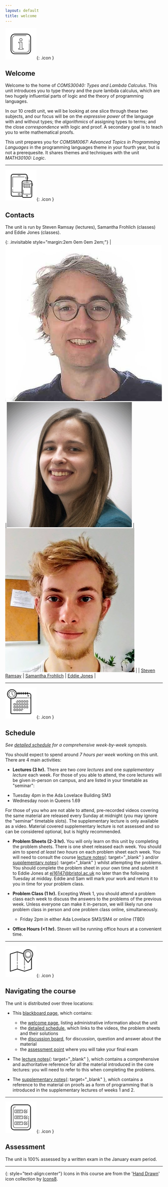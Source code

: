```yaml
---
layout: default
title: welcome
---
```


![i icon](assets/icons8-info-100.png){: .icon }
## Welcome

Welcome to the home of *COMS30040: Types and Lambda Calculus*.  This unit introduces you to type theory and the pure lambda calculus, which are two hugely influential parts of logic and the theory of programming languages.  

In our 10 credit unit, we will be looking at one slice through these two subjects, and our focus will be on the *expressive power* of the language with and without types; the *algorithmics* of assigning types to terms; and the close *correspondence* with logic and proof.  A secondary goal is to teach you to write mathematical proofs.

This unit prepares you for *COMSM0067: Advanced Topics in Programming Languages* in the programming languages theme in your fourth year, but is not a prerequesite.  It shares themes and techniques with the unit *MATH30100: Logic*.

* * *

![contacts](assets/icons8-smartphone-tablet-100.png){: .icon }
## Contacts

The unit is run by Steven Ramsay (lectures), Samantha Frohlich (classes) and Eddie Jones (classes).

{: .invisitable style="margin:2em 0em 0em 2em;"}
|![Steven](assets/wbc.jpg) |![Sam](assets/Samantha.jpeg) |![Eddie](assets/Eddie.png)  |
| [Steven Ramsay][1] | [Samantha Frohlich][2] | [Eddie Jones][3] |

[1]: https://stersay.github.io
[2]: https://github.com/SamFrohlich
[3]: https://ec-jones.github.io/


* * *

![schedule](assets/icons8-schedule-100.png){: .icon }
## Schedule

*See [detailed schedule](schedule.html) for a comprehensive week-by-week synopsis.*

You should expect to spend around *7 hours per week* working on this unit.  There are 4 main activities:
  * __Lectures (3 hr).__ There are two *core lectures* and one *supplementary lecture* each week.  For those of you able to attend, the core lectures will be given in-person on campus, and are listed in your timetable as "seminar":  
  - Tuesday 4pm in the Ada Lovelace Building SM3
  - Wednesday noon in Queens 1.69

   For those of you who are not able to attend, pre-recorded videos covering the same material are released every Sunday at midnight (you may ignore the "seminar" timetable slots).  The supplementary lecture is only available as a video.  Material covered supplementary lecture is not assessed and so can be considered optional, but is highly recommended.
  
  * __Problem Sheets (2-3 hr).__ You will only learn on this unit by completing the problem sheets.  There is one sheet released each week.  You should aim to spend *at least two hours* on each problem sheet each week.  You will need to consult the course [lecture notes](assets/notes.pdf){: target="_blank" } and/or [supplementary notes](assets/proofs.pdf){: target="_blank" } whilst attempting the problems.  You should complete the problem sheet in your own time and submit it to Eddie Jones at ej16147@bristol.ac.uk no later than the following Tuesday at midday.  Eddie and Sam will mark your work and return it to you in time for your problem class.

  * __Problem Class (1 hr).__ Excepting Week 1, you should attend a problem class each week to discuss the answers to the problems of the previous week.  Unless everyone can make it in-person, we will likely run one problem class in person and one problem class online, simultaneously.
     - Friday 2pm in either Ada Lovelace SM3/SM4 or online (TBD)
   
  * __Office Hours (<1 hr).__ Steven will be running office hours at a convenient time.



* * *

![map and marker](assets/icons8-map-marker-100.png){: .icon }
## Navigating the course

The unit is distributed over three locations:

* This [blackboard page][bb], which contains:
    - the [welcome page](welcome.html), listing administrative information about the unit
    - the [detailed schedule](schedule.html), which links to the videos, the problem sheets and their solutions
    - the [discussion board](https://www.ole.bris.ac.uk/webapps/blackboard/content/launchLink.jsp?course_id=_247691_1&tool_id=_2827_1&tool_type=TOOL&mode=cpview&mode=reset), for discussion, question and answer about the material
    - the [assessment point](https://www.ole.bris.ac.uk/webapps/blackboard/content/listContentEditable.jsp?content_id=_5946070_1&course_id=_247691_1&mode=reset) where you will take your final exam

* The [lecture notes][rf]{: target="_blank" }, which contains a comprehensive and authoritative reference for all the material introduced in the core lectures: you will need to refer to this when completing the problems. 

* The [supplementary notes][sn]{: target="_blank" }, which contains a reference to the material on proofs as a form of programming that is introduced in the supplementary lectures of weeks 1 and 2.

[bb]: https://www.ole.bris.ac.uk/auth-saml/saml/login?apId=_183_1&redirectUrl=https%3A%2F%2Fwww.ole.bris.ac.uk%2Fwebapps%2Fblackboard%2Fexecute%2FcourseMain%3Fcourse_id%3D_247691_1
[rf]: assets/notes.pdf
[sn]: assets/proofs.pdf

* * *

![report card](assets/icons8-report-card-100.png){: .icon } 
## Assessment

The unit is 100% assessed by a written exam in the January exam period.

* * *

{: style="text-align:center"}
Icons in this course are from the '[Hand Drawn](https://icons8.com/icons/carbon-copy)' icon collection by [Icons8](https://icons8.com/).